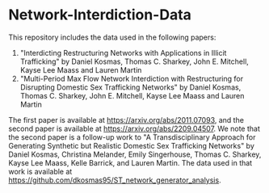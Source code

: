 # Network-Interdiction-Data

This repository includes the data used in the following papers:
1) "Interdicting Restructuring Networks with Applications in Illicit Trafficking" by Daniel Kosmas, Thomas C. Sharkey, John E. Mitchell, Kayse Lee Maass and Lauren Martin
2) "Multi-Period Max Flow Network Interdiction with Restructuring for Disrupting Domestic Sex Trafficking Networks" by Daniel Kosmas, Thomas C. Sharkey, John E. Mitchell, Kayse Lee Maass and Lauren Martin

The first paper is available at https://arxiv.org/abs/2011.07093, and the second paper is available at https://arxiv.org/abs/2209.04507. We note that the second paper is a follow-up work to "A Transdisciplinary Approach for Generating Synthetic but Realistic Domestic Sex Trafficking Networks" by Daniel Kosmas, Christina Melander, Emily Singerhouse, Thomas C. Sharkey, Kayse Lee Maass, Kelle Barrick, and Lauren Martin. The data used in that work is available at https://github.com/dkosmas95/ST_network_generator_analysis.
